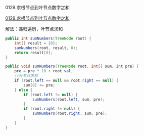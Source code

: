 0129.求根节点到叶节点数字之和

[0129.求根节点到叶节点数字之和
](https://leetcode-cn.com/problems/sum-root-to-leaf-numbers/)

解法：递归遍历，叶节点求和


```java
public int sumNumbers(TreeNode root) {
    int[] result = {0};
    sumNumbers(root, result, 0);
    return result[0];
}

public void sumNumbers(TreeNode root, int[] sum, int pre) {
    pre = pre * 10 + root.val;
    //叶节点求和
    if (root.left == null && root.right == null) {
        sum[0] += pre;
    } else {
        if (root.left != null) {
            sumNumbers(root.left, sum, pre);
        }
        if (root.right != null) {
            sumNumbers(root.right, sum, pre);
        }
    }
}
```
